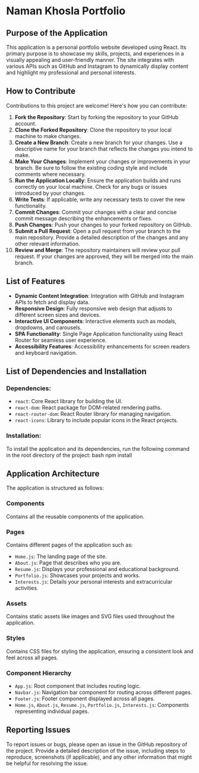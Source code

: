 # Naman Khosla Portfolio

## Purpose of the Application

This application is a personal portfolio website developed using React. Its primary purpose is to showcase my skills, projects, and experiences in a visually appealing and user-friendly manner. The site integrates with various APIs such as GitHub and Instagram to dynamically display content and highlight my professional and personal interests.

## How to Contribute

Contributions to this project are welcome! Here's how you can contribute:

1. **Fork the Repository**: Start by forking the repository to your GitHub account.
2. **Clone the Forked Repository**: Clone the repository to your local machine to make changes.
3. **Create a New Branch**: Create a new branch for your changes. Use a descriptive name for your branch that reflects the changes you intend to make.
4. **Make Your Changes**: Implement your changes or improvements in your branch. Be sure to follow the existing coding style and include comments where necessary.
5. **Run the Application Locally**: Ensure the application builds and runs correctly on your local machine. Check for any bugs or issues introduced by your changes.
6. **Write Tests**: If applicable, write any necessary tests to cover the new functionality.
7. **Commit Changes**: Commit your changes with a clear and concise commit message describing the enhancements or fixes.
8. **Push Changes**: Push your changes to your forked repository on GitHub.
9. **Submit a Pull Request**: Open a pull request from your branch to the main repository. Provide a detailed description of the changes and any other relevant information.
10. **Review and Merge**: The repository maintainers will review your pull request. If your changes are approved, they will be merged into the main branch.

## List of Features

- **Dynamic Content Integration**: Integration with GitHub and Instagram APIs to fetch and display data.
- **Responsive Design**: Fully responsive web design that adjusts to different screen sizes and devices.
- **Interactive UI Components**: Interactive elements such as modals, dropdowns, and carousels.
- **SPA Functionality**: Single Page Application functionality using React Router for seamless user experience.
- **Accessibility Features**: Accessibility enhancements for screen readers and keyboard navigation.

## List of Dependencies and Installation

### Dependencies:

- `react`: Core React library for building the UI.
- `react-dom`: React package for DOM-related rendering paths.
- `react-router-dom`: React Router library for managing navigation.
- `react-icons`: Library to include popular icons in the React projects.

### Installation:

To install the application and its dependencies, run the following command in the root directory of the project:
bash
npm install

## Application Architecture

The application is structured as follows:

### Components
Contains all the reusable components of the application.

### Pages
Contains different pages of the application such as:
- `Home.js`: The landing page of the site.
- `About.js`: Page that describes who you are.
- `Resume.js`: Displays your professional and educational background.
- `Portfolio.js`: Showcases your projects and works.
- `Interests.js`: Details your personal interests and extracurricular activities.

### Assets
Contains static assets like images and SVG files used throughout the application.

### Styles
Contains CSS files for styling the application, ensuring a consistent look and feel across all pages.

### Component Hierarchy

- `App.js`: Root component that includes routing logic.
- `Navbar.js`: Navigation bar component for routing across different pages.
- `Footer.js`: Footer component displayed across all pages.
- `Home.js`, `About.js`, `Resume.js`, `Portfolio.js`, `Interests.js`: Components representing individual pages.

## Reporting Issues

To report issues or bugs, please open an issue in the GitHub repository of the project. Provide a detailed description of the issue, including steps to reproduce, screenshots (if applicable), and any other information that might be helpful for resolving the issue.
